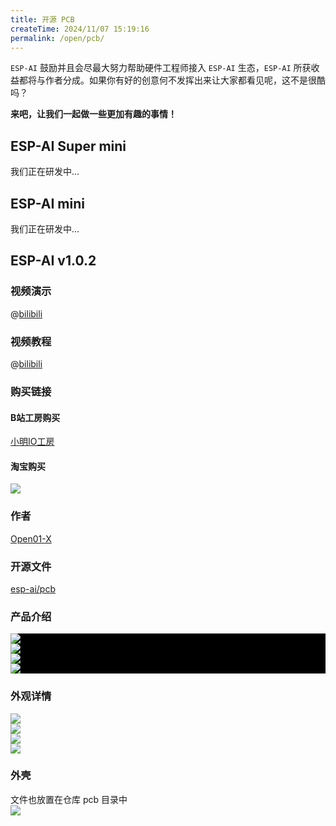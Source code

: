 ```yaml
---
title: 开源 PCB
createTime: 2024/11/07 15:19:16
permalink: /open/pcb/
---
```


`ESP-AI` 鼓励并且会尽最大努力帮助硬件工程师接入 `ESP-AI` 生态，`ESP-AI` 所获收益都将与作者分成。如果你有好的创意何不发挥出来让大家都看见呢，这不是很酷吗？

**来吧，让我们一起做一些更加有趣的事情！**
 
## ESP-AI Super mini 

我们正在研发中...

## ESP-AI mini 

我们正在研发中...

## ESP-AI v1.0.2

### 视频演示
@[bilibili](BV1wsq5YCEsV)


### 视频教程
@[bilibili](BV12JCYYnECe)


### 购买链接  

#### B站工房购买
[小明IO工房](https://gf.bilibili.com/item/detail/1106584087)

#### 淘宝购买  
<img src="/images/tb_pcb.png" style="display:block;margin: auto"/>


### 作者
<a class="spomsor-a" href="https://space.bilibili.com/395849314" target="_blcok">
    Open01-X
</a>

### 开源文件
<a class="spomsor-a" href="https://github.com/wangzongming/esp-ai/tree/master/pcb" target="_blcok">
    esp-ai/pcb
</a> 



### 产品介绍
<div style="background:#000">
    <img src="/images/简介.png" style="display:block;margin: auto;"/>
    <img src="/images/接口描述.png" style="display:block;margin: auto;"  />
    <img src="/images/主要组件.png" style="display:block;margin: auto;"  /> 
    <img src="/images/其他物理部件.png" style="display:block;margin: auto;"  /> 
</div>


### 外观详情

<img src="/images/正面.png" style="display:block;margin: auto;"  /> 
<img src="/images/正面2.png" style="display:block;margin: auto;"  /> 
<img src="/images/背面.png" style="display:block;margin: auto;"  /> 
<img src="/images/size.png" style="display:block;margin: auto;"  /> 

### 外壳
文件也放置在仓库 pcb 目录中
<img src="/images/pcb_package.png" style="display:block;margin: auto;"  /> 

<!-- <iframe 
style="width: 100%;border: 0px;height:1000px;"
src="https://espai.fun/files/esp-ai-pcb.html"
/> -->
